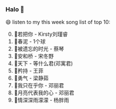 

### Halo 👋

😄 listen to my this week song list of top 10:

0. 🌈若把你 - Kirsty刘瑾睿
1. 🌈春泥 - 1个球
2. 🌈被遗忘的时光 - 蔡琴
3. 🌈安和桥 - 宋冬野
4. 🌈天下 - 等什么君(邓寓君)
5. 🌈矜持 - 王菲
6. 🌈勇气 - 梁静茹
7. 🌈我只在乎你 - 邓丽君
8. 🌈月亮代表我的心 - 邓丽君
9. 🌈情深深雨濛濛 - 杨胖雨

